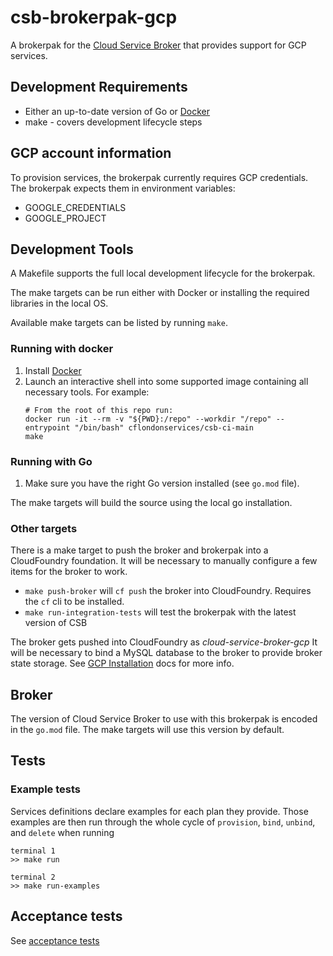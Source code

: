 # csb-brokerpak-gcp

A brokerpak for the [Cloud Service Broker](https://github.com/pivotal/cloud-service-broker) that provides support for GCP services.

## Development Requirements

* Either an up-to-date version of Go or [Docker](https://docs.docker.com/get-docker/)
* make - covers development lifecycle steps

## GCP account information

To provision services, the brokerpak currently requires GCP credentials. The brokerpak expects them in environment variables:

* GOOGLE_CREDENTIALS
* GOOGLE_PROJECT

## Development Tools

A Makefile supports the full local development lifecycle for the brokerpak.

The make targets can be run either with Docker or installing the required libraries in the local OS.

Available make targets can be listed by running `make`.

### Running with docker

1. Install [Docker](https://docs.docker.com/get-docker/)
2. Launch an interactive shell into some supported image containing all necessary tools. For example:
   ```
   # From the root of this repo run:
   docker run -it --rm -v "${PWD}:/repo" --workdir "/repo" --entrypoint "/bin/bash" cflondonservices/csb-ci-main
   make
   ```

### Running with Go

1. Make sure you have the right Go version installed (see `go.mod` file).

The make targets will build the source using the local go installation.

### Other targets

There is a make target to push the broker and brokerpak into a CloudFoundry foundation. It will be necessary to manually configure a few items for the broker to work.

- `make push-broker` will `cf push` the broker into CloudFoundry. Requires the `cf` cli to be installed.
- `make run-integration-tests` will test the brokerpak with the latest version of CSB

The broker gets pushed into CloudFoundry as *cloud-service-broker-gcp*  It will be necessary to bind a MySQL database to the broker to provide broker state storage. See [GCP Installation](./docs/installation.md) docs for more info.

## Broker
The version of Cloud Service Broker to use with this brokerpak is encoded in the `go.mod` file.
The make targets will use this version by default.

## Tests

### Example tests

Services definitions declare examples for each plan they provide. Those examples are then run through the whole cycle of `provision`, `bind`, `unbind`, and `delete` when running

```
terminal 1
>> make run

terminal 2
>> make run-examples
```

## Acceptance tests

See [acceptance tests](acceptance-tests/README.md)
